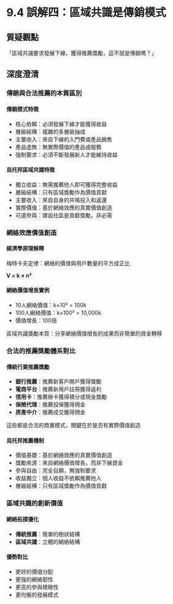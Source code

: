 # 9.4 誤解四：區域共識是傳銷模式

## 質疑觀點
「區域共識要求發展下線，獲得推薦獎勵，這不就是傳銷嗎？」

## 深度澄清

### 傳銷與合法推薦的本質區別

#### 傳銷模式特徵
- 核心依賴：必須發展下線才能獲得收益
- 層級結構：複雜的多層級抽成
- 主要收入：來自下線的入門費或產品銷售
- 產品虛無：無實際價值的產品或服務
- 強制要求：必須不斷發展新人才能維持收益

#### 烏托邦區域共識特徵
- 獨立收益：無需推薦他人即可獲得完整收益
- 層級結構：只有區域獎勵作為價值貢獻
- 主要收入：來自自身的共鳴投入和返還
- 實際價值：基於網絡效應的真實價值創造
- 可選參與：建設社區是貢獻獎勵，非必需

### 網絡效應價值創造

#### 經濟學原理解釋
梅特卡夫定律：網絡的價值與用戶數量的平方成正比

**V = k × n²**

#### 網絡價值增長實例
- 10人網絡價值：k×10² = 100k
- 100人網絡價值：k×100² = 10,000k
- 價值增長：100倍

區域共識獎勵本質：分享網絡價值增長的成果而非簡單的資金轉移

### 合法的推薦獎勵體系對比

#### 傳統行業推薦獎勵
- **銀行推薦**：推薦新客戶開戶獲得獎勵  
- **電商平台**：推薦新用戶註冊獲得返利  
- **信用卡**：推薦辦卡獲得積分或現金獎勵  
- **保險代理**：推薦投保獲得佣金  
- **房產中介**：推薦成交獲得佣金

這些都是合法的商業模式，關鍵在於是否有實際價值創造

#### 烏托邦推薦機制
- 價值基礎：基於網絡效應的真實價值創造  
- 獎勵來源：來自網絡價值增長，而非下線資金  
- 參與自由：完全自願，無強制要求  
- 收益獨立：個人收益不依賴推薦他人  
- 層級結構：只有區域獎勵作為價值貢獻

### 區域共識的創新價值

#### 網絡拓撲優化
- **傳統推薦**：簡單的樹狀結構
- **區域共識**：立體的網絡結構

#### 優勢對比
- 更好的價值分配  
- 更強的網絡韌性  
- 更高的參與積極性  
- 更均衡的發展模式